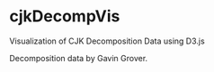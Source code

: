 cjkDecompVis
============
Visualization of CJK Decomposition Data using D3.js

Decomposition data by Gavin Grover.
